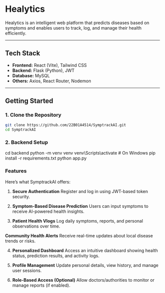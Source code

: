 # Healytics 

Healytics is an intelligent web platform that predicts diseases based on symptoms and enables users to track, log, and manage their health efficiently.

---

## Tech Stack

- **Frontend:** React (Vite), Tailwind CSS  
- **Backend:** Flask (Python), JWT  
- **Database:** MySQL  
- **Others:** Axios, React Router, Nodemon

---

## Getting Started

### 1. Clone the Repository

```bash
git clone https://github.com/22B01A4514/SymptrackAI.git
cd SymptrackAI

```
### 2. Backend Setup
cd backend
python -m venv venv
venv\Scripts\activate  # On Windows
pip install -r requirements.txt
python app.py


### Features
Here’s what SymptrackAI offers:

1. **Secure Authentication**
Register and log in using JWT-based token security.

2. **Symptom-Based Disease Prediction**
Users can input symptoms to receive AI-powered health insights.

3. **Patient Health Vlogs**
Log daily symptoms, reports, and personal observations over time.

**Community Health Alerts**
Receive real-time updates about local disease trends or risks.

4. **Personalized Dashboard**
Access an intuitive dashboard showing health status, prediction results, and activity logs.

5. **Profile Management**
Update personal details, view history, and manage user sessions.

6. **Role-Based Access (Optional)**
Allow doctors/authorities to monitor or manage reports (if enabled).
